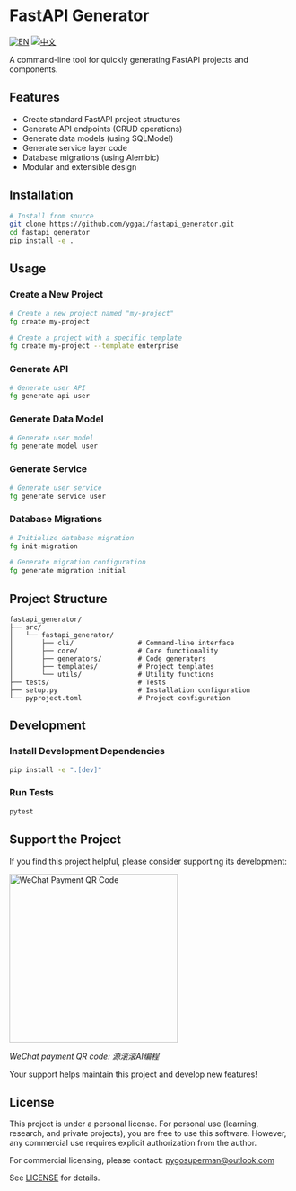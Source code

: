 # FastAPI Generator

[![EN](https://img.shields.io/badge/Language-English-blue)](README.md)
[![中文](https://img.shields.io/badge/语言-中文-red)](README_CN.md)

A command-line tool for quickly generating FastAPI projects and components.

## Features

- Create standard FastAPI project structures
- Generate API endpoints (CRUD operations)
- Generate data models (using SQLModel)
- Generate service layer code
- Database migrations (using Alembic)
- Modular and extensible design

## Installation

```bash
# Install from source
git clone https://github.com/yggai/fastapi_generator.git
cd fastapi_generator
pip install -e .
```

## Usage

### Create a New Project

```bash
# Create a new project named "my-project"
fg create my-project

# Create a project with a specific template
fg create my-project --template enterprise
```

### Generate API

```bash
# Generate user API
fg generate api user
```

### Generate Data Model

```bash
# Generate user model
fg generate model user
```

### Generate Service

```bash
# Generate user service
fg generate service user
```

### Database Migrations

```bash
# Initialize database migration
fg init-migration

# Generate migration configuration
fg generate migration initial
```

## Project Structure

```
fastapi_generator/
├── src/
│   └── fastapi_generator/
│       ├── cli/                # Command-line interface
│       ├── core/               # Core functionality
│       ├── generators/         # Code generators
│       ├── templates/          # Project templates
│       └── utils/              # Utility functions
├── tests/                      # Tests
├── setup.py                    # Installation configuration
└── pyproject.toml              # Project configuration
```

## Development

### Install Development Dependencies

```bash
pip install -e ".[dev]"
```

### Run Tests

```bash
pytest
```

## Support the Project

If you find this project helpful, please consider supporting its development:

<img src="wxzf.jpg" alt="WeChat Payment QR Code" width="300"/>

*WeChat payment QR code: 源滚滚AI编程*

Your support helps maintain this project and develop new features!

## License

This project is under a personal license. For personal use (learning, research, and private projects), you are free to use this software. However, any commercial use requires explicit authorization from the author.

For commercial licensing, please contact: pygosuperman@outlook.com

See [LICENSE](LICENSE) for details. 
